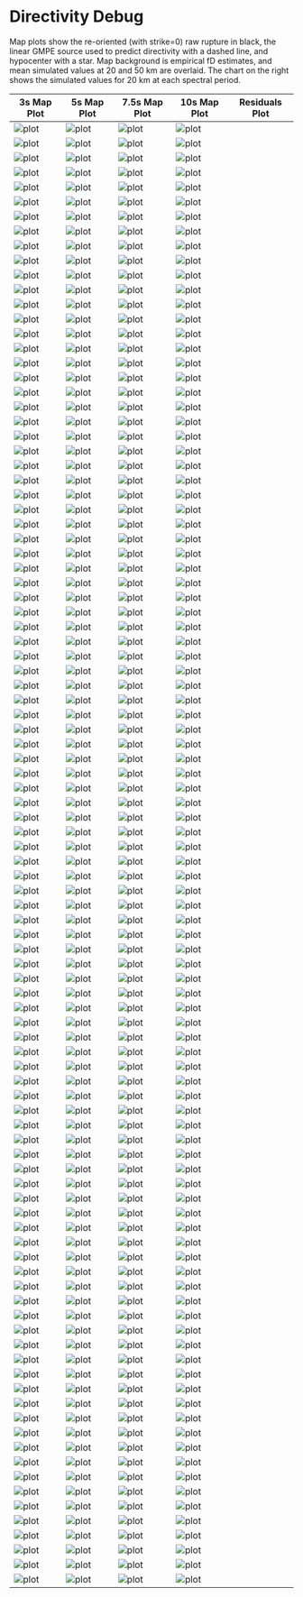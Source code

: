 # Directivity Debug

Map plots show the re-oriented (with strike=0) raw rupture in black, the linear GMPE source used to predict directivity with a dashed line, and hypocenter with a star. Map background is empirical fD estimates, and mean simulated values at 20 and 50 km are overlaid. The chart on the right shows the simulated values for 20 km at each spectral period.

| 3s Map Plot | 5s Map Plot | 7.5s Map Plot | 10s Map Plot | Residuals Plot |
|-----|-----|-----|-----|-----|
| ![plot](event_172303_map_3s.png) | ![plot](event_172303_map_5s.png) | ![plot](event_172303_map_10s.png) | ![plot](event_172303_residuals.png) |
| ![plot](event_190576_map_3s.png) | ![plot](event_190576_map_5s.png) | ![plot](event_190576_map_10s.png) | ![plot](event_190576_residuals.png) |
| ![plot](event_222872_map_3s.png) | ![plot](event_222872_map_5s.png) | ![plot](event_222872_map_10s.png) | ![plot](event_222872_residuals.png) |
| ![plot](event_257519_map_3s.png) | ![plot](event_257519_map_5s.png) | ![plot](event_257519_map_10s.png) | ![plot](event_257519_residuals.png) |
| ![plot](event_432906_map_3s.png) | ![plot](event_432906_map_5s.png) | ![plot](event_432906_map_10s.png) | ![plot](event_432906_residuals.png) |
| ![plot](event_484731_map_3s.png) | ![plot](event_484731_map_5s.png) | ![plot](event_484731_map_10s.png) | ![plot](event_484731_residuals.png) |
| ![plot](event_541565_map_3s.png) | ![plot](event_541565_map_5s.png) | ![plot](event_541565_map_10s.png) | ![plot](event_541565_residuals.png) |
| ![plot](event_828657_map_3s.png) | ![plot](event_828657_map_5s.png) | ![plot](event_828657_map_10s.png) | ![plot](event_828657_residuals.png) |
| ![plot](event_1075259_map_3s.png) | ![plot](event_1075259_map_5s.png) | ![plot](event_1075259_map_10s.png) | ![plot](event_1075259_residuals.png) |
| ![plot](event_1082140_map_3s.png) | ![plot](event_1082140_map_5s.png) | ![plot](event_1082140_map_10s.png) | ![plot](event_1082140_residuals.png) |
| ![plot](event_1182426_map_3s.png) | ![plot](event_1182426_map_5s.png) | ![plot](event_1182426_map_10s.png) | ![plot](event_1182426_residuals.png) |
| ![plot](event_1399092_map_3s.png) | ![plot](event_1399092_map_5s.png) | ![plot](event_1399092_map_10s.png) | ![plot](event_1399092_residuals.png) |
| ![plot](event_1400191_map_3s.png) | ![plot](event_1400191_map_5s.png) | ![plot](event_1400191_map_10s.png) | ![plot](event_1400191_residuals.png) |
| ![plot](event_1607127_map_3s.png) | ![plot](event_1607127_map_5s.png) | ![plot](event_1607127_map_10s.png) | ![plot](event_1607127_residuals.png) |
| ![plot](event_1753239_map_3s.png) | ![plot](event_1753239_map_5s.png) | ![plot](event_1753239_map_10s.png) | ![plot](event_1753239_residuals.png) |
| ![plot](event_2040118_map_3s.png) | ![plot](event_2040118_map_5s.png) | ![plot](event_2040118_map_10s.png) | ![plot](event_2040118_residuals.png) |
| ![plot](event_2124717_map_3s.png) | ![plot](event_2124717_map_5s.png) | ![plot](event_2124717_map_10s.png) | ![plot](event_2124717_residuals.png) |
| ![plot](event_2242885_map_3s.png) | ![plot](event_2242885_map_5s.png) | ![plot](event_2242885_map_10s.png) | ![plot](event_2242885_residuals.png) |
| ![plot](event_2637811_map_3s.png) | ![plot](event_2637811_map_5s.png) | ![plot](event_2637811_map_10s.png) | ![plot](event_2637811_residuals.png) |
| ![plot](event_2697351_map_3s.png) | ![plot](event_2697351_map_5s.png) | ![plot](event_2697351_map_10s.png) | ![plot](event_2697351_residuals.png) |
| ![plot](event_2913908_map_3s.png) | ![plot](event_2913908_map_5s.png) | ![plot](event_2913908_map_10s.png) | ![plot](event_2913908_residuals.png) |
| ![plot](event_2949534_map_3s.png) | ![plot](event_2949534_map_5s.png) | ![plot](event_2949534_map_10s.png) | ![plot](event_2949534_residuals.png) |
| ![plot](event_3203599_map_3s.png) | ![plot](event_3203599_map_5s.png) | ![plot](event_3203599_map_10s.png) | ![plot](event_3203599_residuals.png) |
| ![plot](event_3325236_map_3s.png) | ![plot](event_3325236_map_5s.png) | ![plot](event_3325236_map_10s.png) | ![plot](event_3325236_residuals.png) |
| ![plot](event_3509263_map_3s.png) | ![plot](event_3509263_map_5s.png) | ![plot](event_3509263_map_10s.png) | ![plot](event_3509263_residuals.png) |
| ![plot](event_3542646_map_3s.png) | ![plot](event_3542646_map_5s.png) | ![plot](event_3542646_map_10s.png) | ![plot](event_3542646_residuals.png) |
| ![plot](event_3830969_map_3s.png) | ![plot](event_3830969_map_5s.png) | ![plot](event_3830969_map_10s.png) | ![plot](event_3830969_residuals.png) |
| ![plot](event_3864131_map_3s.png) | ![plot](event_3864131_map_5s.png) | ![plot](event_3864131_map_10s.png) | ![plot](event_3864131_residuals.png) |
| ![plot](event_3884629_map_3s.png) | ![plot](event_3884629_map_5s.png) | ![plot](event_3884629_map_10s.png) | ![plot](event_3884629_residuals.png) |
| ![plot](event_3914417_map_3s.png) | ![plot](event_3914417_map_5s.png) | ![plot](event_3914417_map_10s.png) | ![plot](event_3914417_residuals.png) |
| ![plot](event_3993427_map_3s.png) | ![plot](event_3993427_map_5s.png) | ![plot](event_3993427_map_10s.png) | ![plot](event_3993427_residuals.png) |
| ![plot](event_4105872_map_3s.png) | ![plot](event_4105872_map_5s.png) | ![plot](event_4105872_map_10s.png) | ![plot](event_4105872_residuals.png) |
| ![plot](event_4217520_map_3s.png) | ![plot](event_4217520_map_5s.png) | ![plot](event_4217520_map_10s.png) | ![plot](event_4217520_residuals.png) |
| ![plot](event_4360110_map_3s.png) | ![plot](event_4360110_map_5s.png) | ![plot](event_4360110_map_10s.png) | ![plot](event_4360110_residuals.png) |
| ![plot](event_4496510_map_3s.png) | ![plot](event_4496510_map_5s.png) | ![plot](event_4496510_map_10s.png) | ![plot](event_4496510_residuals.png) |
| ![plot](event_4551754_map_3s.png) | ![plot](event_4551754_map_5s.png) | ![plot](event_4551754_map_10s.png) | ![plot](event_4551754_residuals.png) |
| ![plot](event_4703790_map_3s.png) | ![plot](event_4703790_map_5s.png) | ![plot](event_4703790_map_10s.png) | ![plot](event_4703790_residuals.png) |
| ![plot](event_4868464_map_3s.png) | ![plot](event_4868464_map_5s.png) | ![plot](event_4868464_map_10s.png) | ![plot](event_4868464_residuals.png) |
| ![plot](event_5093255_map_3s.png) | ![plot](event_5093255_map_5s.png) | ![plot](event_5093255_map_10s.png) | ![plot](event_5093255_residuals.png) |
| ![plot](event_5123556_map_3s.png) | ![plot](event_5123556_map_5s.png) | ![plot](event_5123556_map_10s.png) | ![plot](event_5123556_residuals.png) |
| ![plot](event_5303854_map_3s.png) | ![plot](event_5303854_map_5s.png) | ![plot](event_5303854_map_10s.png) | ![plot](event_5303854_residuals.png) |
| ![plot](event_5511978_map_3s.png) | ![plot](event_5511978_map_5s.png) | ![plot](event_5511978_map_10s.png) | ![plot](event_5511978_residuals.png) |
| ![plot](event_5595684_map_3s.png) | ![plot](event_5595684_map_5s.png) | ![plot](event_5595684_map_10s.png) | ![plot](event_5595684_residuals.png) |
| ![plot](event_5792272_map_3s.png) | ![plot](event_5792272_map_5s.png) | ![plot](event_5792272_map_10s.png) | ![plot](event_5792272_residuals.png) |
| ![plot](event_5792867_map_3s.png) | ![plot](event_5792867_map_5s.png) | ![plot](event_5792867_map_10s.png) | ![plot](event_5792867_residuals.png) |
| ![plot](event_5841457_map_3s.png) | ![plot](event_5841457_map_5s.png) | ![plot](event_5841457_map_10s.png) | ![plot](event_5841457_residuals.png) |
| ![plot](event_5847744_map_3s.png) | ![plot](event_5847744_map_5s.png) | ![plot](event_5847744_map_10s.png) | ![plot](event_5847744_residuals.png) |
| ![plot](event_5853502_map_3s.png) | ![plot](event_5853502_map_5s.png) | ![plot](event_5853502_map_10s.png) | ![plot](event_5853502_residuals.png) |
| ![plot](event_5892504_map_3s.png) | ![plot](event_5892504_map_5s.png) | ![plot](event_5892504_map_10s.png) | ![plot](event_5892504_residuals.png) |
| ![plot](event_6173673_map_3s.png) | ![plot](event_6173673_map_5s.png) | ![plot](event_6173673_map_10s.png) | ![plot](event_6173673_residuals.png) |
| ![plot](event_6337920_map_3s.png) | ![plot](event_6337920_map_5s.png) | ![plot](event_6337920_map_10s.png) | ![plot](event_6337920_residuals.png) |
| ![plot](event_6581669_map_3s.png) | ![plot](event_6581669_map_5s.png) | ![plot](event_6581669_map_10s.png) | ![plot](event_6581669_residuals.png) |
| ![plot](event_6723879_map_3s.png) | ![plot](event_6723879_map_5s.png) | ![plot](event_6723879_map_10s.png) | ![plot](event_6723879_residuals.png) |
| ![plot](event_6981398_map_3s.png) | ![plot](event_6981398_map_5s.png) | ![plot](event_6981398_map_10s.png) | ![plot](event_6981398_residuals.png) |
| ![plot](event_7092309_map_3s.png) | ![plot](event_7092309_map_5s.png) | ![plot](event_7092309_map_10s.png) | ![plot](event_7092309_residuals.png) |
| ![plot](event_7153286_map_3s.png) | ![plot](event_7153286_map_5s.png) | ![plot](event_7153286_map_10s.png) | ![plot](event_7153286_residuals.png) |
| ![plot](event_7177211_map_3s.png) | ![plot](event_7177211_map_5s.png) | ![plot](event_7177211_map_10s.png) | ![plot](event_7177211_residuals.png) |
| ![plot](event_7531122_map_3s.png) | ![plot](event_7531122_map_5s.png) | ![plot](event_7531122_map_10s.png) | ![plot](event_7531122_residuals.png) |
| ![plot](event_7587199_map_3s.png) | ![plot](event_7587199_map_5s.png) | ![plot](event_7587199_map_10s.png) | ![plot](event_7587199_residuals.png) |
| ![plot](event_7759371_map_3s.png) | ![plot](event_7759371_map_5s.png) | ![plot](event_7759371_map_10s.png) | ![plot](event_7759371_residuals.png) |
| ![plot](event_7782598_map_3s.png) | ![plot](event_7782598_map_5s.png) | ![plot](event_7782598_map_10s.png) | ![plot](event_7782598_residuals.png) |
| ![plot](event_7832518_map_3s.png) | ![plot](event_7832518_map_5s.png) | ![plot](event_7832518_map_10s.png) | ![plot](event_7832518_residuals.png) |
| ![plot](event_8010534_map_3s.png) | ![plot](event_8010534_map_5s.png) | ![plot](event_8010534_map_10s.png) | ![plot](event_8010534_residuals.png) |
| ![plot](event_8123793_map_3s.png) | ![plot](event_8123793_map_5s.png) | ![plot](event_8123793_map_10s.png) | ![plot](event_8123793_residuals.png) |
| ![plot](event_8326976_map_3s.png) | ![plot](event_8326976_map_5s.png) | ![plot](event_8326976_map_10s.png) | ![plot](event_8326976_residuals.png) |
| ![plot](event_8354524_map_3s.png) | ![plot](event_8354524_map_5s.png) | ![plot](event_8354524_map_10s.png) | ![plot](event_8354524_residuals.png) |
| ![plot](event_8396197_map_3s.png) | ![plot](event_8396197_map_5s.png) | ![plot](event_8396197_map_10s.png) | ![plot](event_8396197_residuals.png) |
| ![plot](event_8458637_map_3s.png) | ![plot](event_8458637_map_5s.png) | ![plot](event_8458637_map_10s.png) | ![plot](event_8458637_residuals.png) |
| ![plot](event_8472114_map_3s.png) | ![plot](event_8472114_map_5s.png) | ![plot](event_8472114_map_10s.png) | ![plot](event_8472114_residuals.png) |
| ![plot](event_8643123_map_3s.png) | ![plot](event_8643123_map_5s.png) | ![plot](event_8643123_map_10s.png) | ![plot](event_8643123_residuals.png) |
| ![plot](event_8803436_map_3s.png) | ![plot](event_8803436_map_5s.png) | ![plot](event_8803436_map_10s.png) | ![plot](event_8803436_residuals.png) |
| ![plot](event_8814651_map_3s.png) | ![plot](event_8814651_map_5s.png) | ![plot](event_8814651_map_10s.png) | ![plot](event_8814651_residuals.png) |
| ![plot](event_8872495_map_3s.png) | ![plot](event_8872495_map_5s.png) | ![plot](event_8872495_map_10s.png) | ![plot](event_8872495_residuals.png) |
| ![plot](event_8966741_map_3s.png) | ![plot](event_8966741_map_5s.png) | ![plot](event_8966741_map_10s.png) | ![plot](event_8966741_residuals.png) |
| ![plot](event_9097200_map_3s.png) | ![plot](event_9097200_map_5s.png) | ![plot](event_9097200_map_10s.png) | ![plot](event_9097200_residuals.png) |
| ![plot](event_9332603_map_3s.png) | ![plot](event_9332603_map_5s.png) | ![plot](event_9332603_map_10s.png) | ![plot](event_9332603_residuals.png) |
| ![plot](event_9396011_map_3s.png) | ![plot](event_9396011_map_5s.png) | ![plot](event_9396011_map_10s.png) | ![plot](event_9396011_residuals.png) |
| ![plot](event_9575509_map_3s.png) | ![plot](event_9575509_map_5s.png) | ![plot](event_9575509_map_10s.png) | ![plot](event_9575509_residuals.png) |
| ![plot](event_9697047_map_3s.png) | ![plot](event_9697047_map_5s.png) | ![plot](event_9697047_map_10s.png) | ![plot](event_9697047_residuals.png) |
| ![plot](event_9708491_map_3s.png) | ![plot](event_9708491_map_5s.png) | ![plot](event_9708491_map_10s.png) | ![plot](event_9708491_residuals.png) |
| ![plot](event_9843033_map_3s.png) | ![plot](event_9843033_map_5s.png) | ![plot](event_9843033_map_10s.png) | ![plot](event_9843033_residuals.png) |
| ![plot](event_9896029_map_3s.png) | ![plot](event_9896029_map_5s.png) | ![plot](event_9896029_map_10s.png) | ![plot](event_9896029_residuals.png) |
| ![plot](event_10121078_map_3s.png) | ![plot](event_10121078_map_5s.png) | ![plot](event_10121078_map_10s.png) | ![plot](event_10121078_residuals.png) |
| ![plot](event_10241167_map_3s.png) | ![plot](event_10241167_map_5s.png) | ![plot](event_10241167_map_10s.png) | ![plot](event_10241167_residuals.png) |
| ![plot](event_10335214_map_3s.png) | ![plot](event_10335214_map_5s.png) | ![plot](event_10335214_map_10s.png) | ![plot](event_10335214_residuals.png) |
| ![plot](event_10426249_map_3s.png) | ![plot](event_10426249_map_5s.png) | ![plot](event_10426249_map_10s.png) | ![plot](event_10426249_residuals.png) |
| ![plot](event_10442055_map_3s.png) | ![plot](event_10442055_map_5s.png) | ![plot](event_10442055_map_10s.png) | ![plot](event_10442055_residuals.png) |
| ![plot](event_10468133_map_3s.png) | ![plot](event_10468133_map_5s.png) | ![plot](event_10468133_map_10s.png) | ![plot](event_10468133_residuals.png) |
| ![plot](event_10496297_map_3s.png) | ![plot](event_10496297_map_5s.png) | ![plot](event_10496297_map_10s.png) | ![plot](event_10496297_residuals.png) |
| ![plot](event_10522824_map_3s.png) | ![plot](event_10522824_map_5s.png) | ![plot](event_10522824_map_10s.png) | ![plot](event_10522824_residuals.png) |
| ![plot](event_10592576_map_3s.png) | ![plot](event_10592576_map_5s.png) | ![plot](event_10592576_map_10s.png) | ![plot](event_10592576_residuals.png) |
| ![plot](event_10693264_map_3s.png) | ![plot](event_10693264_map_5s.png) | ![plot](event_10693264_map_10s.png) | ![plot](event_10693264_residuals.png) |
| ![plot](event_10698614_map_3s.png) | ![plot](event_10698614_map_5s.png) | ![plot](event_10698614_map_10s.png) | ![plot](event_10698614_residuals.png) |
| ![plot](event_10712018_map_3s.png) | ![plot](event_10712018_map_5s.png) | ![plot](event_10712018_map_10s.png) | ![plot](event_10712018_residuals.png) |
| ![plot](event_10733113_map_3s.png) | ![plot](event_10733113_map_5s.png) | ![plot](event_10733113_map_10s.png) | ![plot](event_10733113_residuals.png) |
| ![plot](event_10768683_map_3s.png) | ![plot](event_10768683_map_5s.png) | ![plot](event_10768683_map_10s.png) | ![plot](event_10768683_residuals.png) |
| ![plot](event_10850295_map_3s.png) | ![plot](event_10850295_map_5s.png) | ![plot](event_10850295_map_10s.png) | ![plot](event_10850295_residuals.png) |
| ![plot](event_10934833_map_3s.png) | ![plot](event_10934833_map_5s.png) | ![plot](event_10934833_map_10s.png) | ![plot](event_10934833_residuals.png) |
| ![plot](event_10955755_map_3s.png) | ![plot](event_10955755_map_5s.png) | ![plot](event_10955755_map_10s.png) | ![plot](event_10955755_residuals.png) |
| ![plot](event_11226162_map_3s.png) | ![plot](event_11226162_map_5s.png) | ![plot](event_11226162_map_10s.png) | ![plot](event_11226162_residuals.png) |

